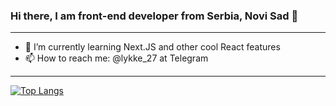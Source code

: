 ### Hi there, I am front-end developer from Serbia, Novi Sad 👋

<hr />

- 🌱 I’m currently learning Next.JS and other cool React features
- 📫 How to reach me: @lykke_27 at Telegram

<hr />

[![Top Langs](https://github-readme-stats.vercel.app/api/top-langs/?username=lykke27&layout=compact)](https://github.com/anuraghazra/github-readme-stats)

